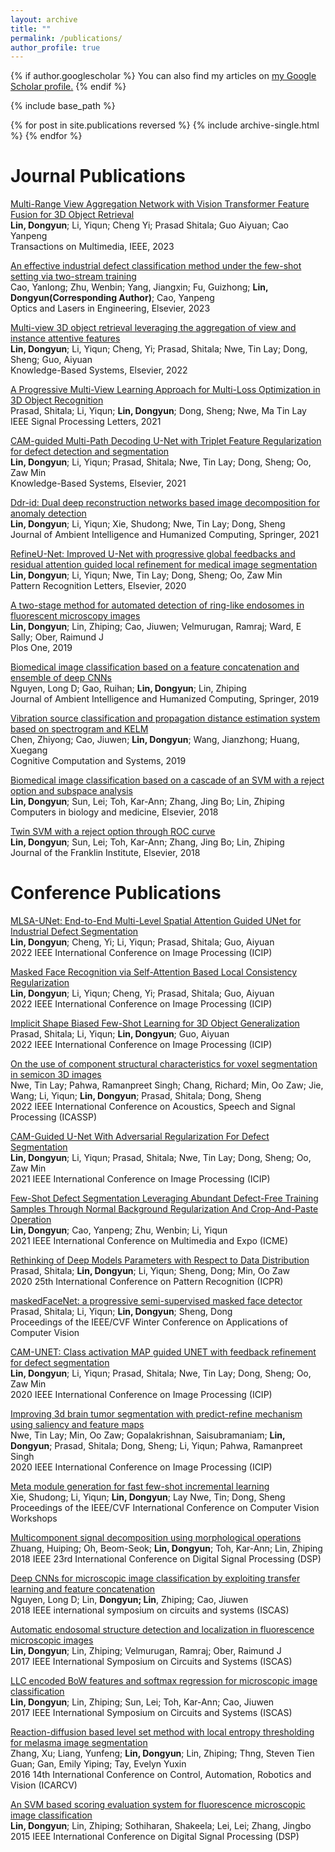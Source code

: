 ```yaml
---
layout: archive
title: ""
permalink: /publications/
author_profile: true
---
```


{% if author.googlescholar %}
  You can also find my articles on <u><a href="{{author.googlescholar}}">my Google Scholar profile</a>.</u>
{% endif %}

{% include base_path %}

{% for post in site.publications reversed %}
  {% include archive-single.html %}
{% endfor %}

# Journal Publications
 [Multi-Range View Aggregation Network with Vision Transformer Feature Fusion for 3D Object Retrieval](https://ieeexplore.ieee.org/abstract/document/10049659/)<br>
**Lin, Dongyun**; Li, Yiqun; Cheng Yi; Prasad Shitala; Guo Aiyuan; Cao Yanpeng<br>
Transactions on Multimedia, IEEE, 2023

 [An effective industrial defect classification method under the few-shot setting via two-stream training](https://www.sciencedirect.com/science/article/abs/pii/S0143816622003475) <br>
Cao, Yanlong; Zhu, Wenbin; Yang, Jiangxin; Fu, Guizhong; **Lin, Dongyun(Corresponding Author)**; Cao, Yanpeng<br>
Optics and Lasers in Engineering, Elsevier, 2023

 [Multi-view 3D object retrieval leveraging the aggregation of view and instance attentive features](https://www.sciencedirect.com/science/article/abs/pii/S0950705122003549)<br>
**Lin, Dongyun**; Li, Yiqun; Cheng, Yi; Prasad, Shitala; Nwe, Tin Lay; Dong, Sheng; Guo, Aiyuan<br>
Knowledge-Based Systems,  Elsevier, 2022

 [A Progressive Multi-View Learning Approach for Multi-Loss Optimization in 3D Object Recognition](https://ieeexplore.ieee.org/abstract/document/9638316)<br>
Prasad, Shitala; Li, Yiqun; **Lin, Dongyun**; Dong, Sheng; Nwe, Ma Tin Lay<br>
IEEE Signal Processing Letters, 2021

 [CAM-guided Multi-Path Decoding U-Net with Triplet Feature Regularization for defect detection and segmentation](https://www.sciencedirect.com/science/article/abs/pii/S0950705121005347)<br>
**Lin, Dongyun**; Li, Yiqun; Prasad, Shitala; Nwe, Tin Lay; Dong, Sheng; Oo, Zaw Min<br>
Knowledge-Based Systems,  Elsevier, 2021

 [Ddr-id: Dual deep reconstruction networks based image decomposition for anomaly detection](https://link.springer.com/article/10.1007/s12652-021-03425-0)<br>
**Lin, Dongyun**; Li, Yiqun; Xie, Shudong; Nwe, Tin Lay; Dong, Sheng<br>
Journal of Ambient Intelligence and Humanized Computing, Springer, 2021

 [RefineU-Net: Improved U-Net with progressive global feedbacks and residual attention guided local refinement for medical image segmentation](https://www.sciencedirect.com/science/article/abs/pii/S0167865520302592)<br>
**Lin, Dongyun**; Li, Yiqun; Nwe, Tin Lay; Dong, Sheng; Oo, Zaw Min<br>
Pattern Recognition Letters, Elsevier, 2020

 [A two-stage method for automated detection of ring-like endosomes in fluorescent microscopy images](https://journals.plos.org/plosone/article?id=10.1371/journal.pone.0218931)<br>
**Lin, Dongyun**; Lin, Zhiping; Cao, Jiuwen; Velmurugan, Ramraj; Ward, E Sally; Ober, Raimund J<br>
Plos One, 2019

 [Biomedical image classification based on a feature concatenation and ensemble of deep CNNs](https://link.springer.com/article/10.1007/s12652-019-01276-4)<br>
Nguyen, Long D; Gao, Ruihan; **Lin, Dongyun**; Lin, Zhiping<br>
Journal of Ambient Intelligence and Humanized Computing, Springer, 2019

 [Vibration source classification and propagation distance estimation system based on spectrogram and KELM](https://ietresearch.onlinelibrary.wiley.com/doi/full/10.1049/ccs.2018.0010)<br>
Chen, Zhiyong; Cao, Jiuwen; **Lin, Dongyun**; Wang, Jianzhong; Huang, Xuegang<br>
Cognitive Computation and Systems, 2019

 [Biomedical image classification based on a cascade of an SVM with a reject option and subspace analysis](https://www.sciencedirect.com/science/article/abs/pii/S0010482518300568)<br>
**Lin, Dongyun**; Sun, Lei; Toh, Kar-Ann; Zhang, Jing Bo; Lin, Zhiping<br>
Computers in biology and medicine, Elsevier, 2018

 [Twin SVM with a reject option through ROC curve](https://www.sciencedirect.com/science/article/abs/pii/S0016003217302260)<br>
**Lin, Dongyun**; Sun, Lei; Toh, Kar-Ann; Zhang, Jing Bo; Lin, Zhiping<br>
Journal of the Franklin Institute, Elsevier, 2018

# Conference Publications

 [MLSA-UNet: End-to-End Multi-Level Spatial Attention Guided UNet for Industrial Defect Segmentation](https://ieeexplore.ieee.org/abstract/document/9897416)<br>
**Lin, Dongyun**; Cheng, Yi; Li, Yiqun; Prasad, Shitala; Guo, Aiyuan<br>
2022 IEEE International Conference on Image Processing (ICIP)

 [Masked Face Recognition via Self-Attention Based Local Consistency Regularization](https://ieeexplore.ieee.org/abstract/document/9898076)<br>
**Lin, Dongyun**; Li, Yiqun; Cheng, Yi; Prasad, Shitala; Guo, Aiyuan<br>
2022 IEEE International Conference on Image Processing (ICIP)

 [Implicit Shape Biased Few-Shot Learning for 3D Object Generalization](https://ieeexplore.ieee.org/abstract/document/9897438)<br>
Prasad, Shitala; Li, Yiqun; **Lin, Dongyun**; Guo, Aiyuan<br>
2022 IEEE International Conference on Image Processing (ICIP)

 [On the use of component structural characteristics for voxel segmentation in semicon 3D images](https://ieeexplore.ieee.org/document/9747623)<br>
Nwe, Tin Lay; Pahwa, Ramanpreet Singh; Chang, Richard; Min, Oo Zaw; Jie, Wang; Li, Yiqun; **Lin, Dongyun**; Prasad, Shitala; Dong, Sheng<br>
2022 IEEE International Conference on Acoustics, Speech and Signal Processing (ICASSP)

 [CAM-Guided U-Net With Adversarial Regularization For Defect Segmentation](https://ieeexplore.ieee.org/abstract/document/9506582)<br>
**Lin, Dongyun**; Li, Yiqun; Prasad, Shitala; Nwe, Tin Lay; Dong, Sheng; Oo, Zaw Min<br>
2021 IEEE International Conference on Image Processing (ICIP)

 [Few-Shot Defect Segmentation Leveraging Abundant Defect-Free Training Samples Through Normal Background Regularization And Crop-And-Paste Operation](https://ieeexplore.ieee.org/abstract/document/9428468)<br>
**Lin, Dongyun**; Cao, Yanpeng; Zhu, Wenbin; Li, Yiqun<br>
2021 IEEE International Conference on Multimedia and Expo (ICME)

 [Rethinking of Deep Models Parameters with Respect to Data Distribution](https://ieeexplore.ieee.org/abstract/document/9413003)<br>
Prasad, Shitala; **Lin, Dongyun**; Li, Yiqun; Sheng, Dong; Min, Oo Zaw<br>
2020 25th International Conference on Pattern Recognition (ICPR)

 [maskedFaceNet: a progressive semi-supervised masked face detector](https://openaccess.thecvf.com/content/WACV2021/html/Prasad_maskedFaceNet_A_Progressive_Semi-Supervised_Masked_Face_Detector_WACV_2021_paper.html)<br>
Prasad, Shitala; Li, Yiqun; **Lin, Dongyun**; Sheng, Dong<br>
Proceedings of the IEEE/CVF Winter Conference on Applications of Computer Vision

 [CAM-UNET: Class activation MAP guided UNET with feedback refinement for defect segmentation](https://ieeexplore.ieee.org/abstract/document/9190900)<br>
**Lin, Dongyun**; Li, Yiqun; Prasad, Shitala; Nwe, Tin Lay; Dong, Sheng; Oo, Zaw Min<br>
2020 IEEE International Conference on Image Processing (ICIP)

 [Improving 3d brain tumor segmentation with predict-refine mechanism using saliency and feature maps](https://ieeexplore.ieee.org/abstract/document/9190806)<br>
Nwe, Tin Lay; Min, Oo Zaw; Gopalakrishnan, Saisubramaniam; **Lin, Dongyun**; Prasad, Shitala; Dong, Sheng; Li, Yiqun; Pahwa, Ramanpreet Singh<br>
2020 IEEE International Conference on Image Processing (ICIP)

 [Meta module generation for fast few-shot incremental learning](https://openaccess.thecvf.com/content_ICCVW_2019/html/MDALC/Xie_Meta_Module_Generation_for_Fast_Few-Shot_Incremental_Learning_ICCVW_2019_paper.html)<br>
Xie, Shudong; Li, Yiqun; **Lin, Dongyun**; Lay Nwe, Tin; Dong, Sheng<br>
Proceedings of the IEEE/CVF International Conference on Computer Vision Workshops

 [Multicomponent signal decomposition using morphological operations](https://ieeexplore.ieee.org/abstract/document/8631863)<br>
Zhuang, Huiping; Oh, Beom-Seok; **Lin, Dongyun**; Toh, Kar-Ann; Lin, Zhiping<br>
2018 IEEE 23rd International Conference on Digital Signal Processing (DSP)

 [Deep CNNs for microscopic image classification by exploiting transfer learning and feature concatenation](https://ieeexplore.ieee.org/abstract/document/8351550)<br>
Nguyen, Long D; Lin, **Dongyun; Lin**, Zhiping; Cao, Jiuwen<br>
2018 IEEE international symposium on circuits and systems (ISCAS)

 [Automatic endosomal structure detection and localization in fluorescence microscopic images](https://ieeexplore.ieee.org/abstract/document/8050242)<br>
**Lin, Dongyun**; Lin, Zhiping; Velmurugan, Ramraj; Ober, Raimund J<br>
2017 IEEE International Symposium on Circuits and Systems (ISCAS)

 [LLC encoded BoW features and softmax regression for microscopic image classification]()<br>
**Lin, Dongyun**; Lin, Zhiping; Sun, Lei; Toh, Kar-Ann; Cao, Jiuwen<br>
2017 IEEE International Symposium on Circuits and Systems (ISCAS)

 [Reaction-diffusion based level set method with local entropy thresholding for melasma image segmentation](https://ieeexplore.ieee.org/abstract/document/7838823)<br>
Zhang, Xu; Liang, Yunfeng; **Lin, Dongyun**; Lin, Zhiping; Thng, Steven Tien Guan; Gan, Emily Yiping; Tay, Evelyn Yuxin<br>
2016 14th International Conference on Control, Automation, Robotics and Vision (ICARCV)

 [An SVM based scoring evaluation system for fluorescence microscopic image classification](https://ieeexplore.ieee.org/abstract/document/7251932)<br>
**Lin, Dongyun**; Lin, Zhiping; Sothiharan, Shakeela; Lei, Lei; Zhang, Jingbo<br>
2015 IEEE International Conference on Digital Signal Processing (DSP)
